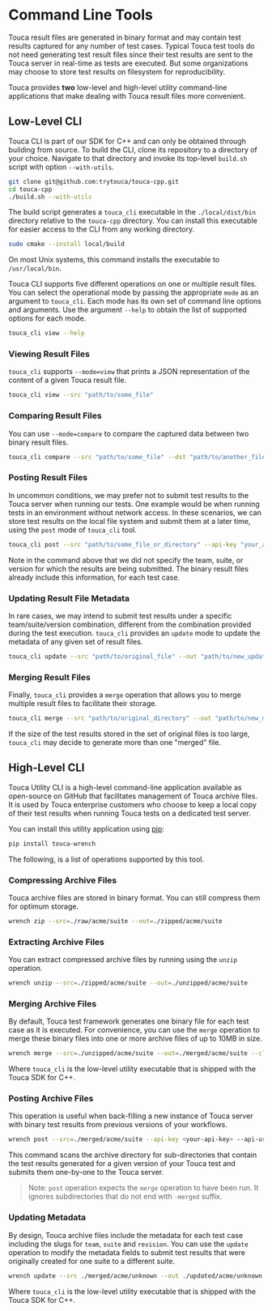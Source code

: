 # Command Line Tools

Touca result files are generated in binary format and may contain test results
captured for any number of test cases. Typical Touca test tools do not need
generating test result files since their test results are sent to the Touca
server in real-time as tests are executed. But some organizations may choose to
store test results on filesystem for reproducibility.

Touca provides **two** low-level and high-level utility command-line
applications that make dealing with Touca result files more convenient.

## Low-Level CLI

Touca CLI is part of our SDK for C++ and can only be obtained through building
from source. To build the CLI, clone its repository to a directory of your
choice. Navigate to that directory and invoke its top-level `build.sh` script
with option `--with-utils`.

```bash
git clone git@github.com:trytouca/touca-cpp.git
cd touca-cpp
./build.sh --with-utils
```

The build script generates a `touca_cli` executable in the `./local/dist/bin`
directory relative to the `touca-cpp` directory. You can install this executable
for easier access to the CLI from any working directory.

```bash
sudo cmake --install local/build
```

On most Unix systems, this command installs the executable to `/usr/local/bin`.

Touca CLI supports five different operations on one or multiple result files.
You can select the operational mode by passing the appropriate `mode` as an
argument to `touca_cli`. Each mode has its own set of command line options and
arguments. Use the argument `--help` to obtain the list of supported options for
each mode.

```bash
touca_cli view --help
```

### Viewing Result Files

`touca_cli` supports `--mode=view` that prints a JSON representation of the
content of a given Touca result file.

```bash
touca_cli view --src "path/to/some_file"
```

### Comparing Result Files

You can use `--mode=compare` to compare the captured data between two binary
result files.

```bash
touca_cli compare --src "path/to/some_file" --dst "path/to/another_file"
```

### Posting Result Files

In uncommon conditions, we may prefer not to submit test results to the Touca
server when running our tests. One example would be when running tests in an
environment without network access. In these scenarios, we can store test
results on the local file system and submit them at a later time, using the
`post` mode of `touca_cli` tool.

```bash
touca_cli post --src "path/to/some_file_or_directory" --api-key "your_api_key" --api-url "https://api.touca.io"
```

Note in the command above that we did not specify the team, suite, or version
for which the results are being submitted. The binary result files already
include this information, for each test case.

### Updating Result File Metadata

In rare cases, we may intend to submit test results under a specific
team/suite/version combination, different from the combination provided during
the test execution. `touca_cli` provides an `update` mode to update the metadata
of any given set of result files.

```bash
touca_cli update --src "path/to/original_file" --out "path/to/new_updated_file" --team "new-team-slug" --suite "new-suite-slug" --revision "new-version-slug"
```

### Merging Result Files

Finally, `touca_cli` provides a `merge` operation that allows you to merge
multiple result files to facilitate their storage.

```bash
touca_cli merge --src "path/to/original_directory" --out "path/to/new_merged_directory"
```

If the size of the test results stored in the set of original files is too
large, `touca_cli` may decide to generate more than one "merged" file.

## High-Level CLI

Touca Utility CLI is a high-level command-line application available as
open-source on GitHub that facilitates management of Touca archive files. It is
used by Touca enterprise customers who choose to keep a local copy of their test
results when running Touca tests on a dedicated test server.

You can install this utility application using
[pip](https://pypi.org/project/touca-wrench):

```bash
pip install touca-wrench
```

The following, is a list of operations supported by this tool.

### Compressing Archive Files

Touca archive files are stored in binary format. You can still compress them for
optimum storage.

```bash
wrench zip --src=./raw/acme/suite --out=./zipped/acme/suite
```

### Extracting Archive Files

You can extract compressed archive files by running using the `unzip` operation.

```bash
wrench unzip --src=./zipped/acme/suite --out=./unzipped/acme/suite
```

### Merging Archive Files

By default, Touca test framework generates one binary file for each test case as
it is executed. For convenience, you can use the `merge` operation to merge
these binary files into one or more archive files of up to 10MB in size.

```bash
wrench merge --src=./unzipped/acme/suite --out=./merged/acme/suite --cli=./path/to/touca_cli --logdir=./logs
```

Where `touca_cli` is the low-level utility executable that is shipped with the
Touca SDK for C++.

### Posting Archive Files

This operation is useful when back-filling a new instance of Touca server with
binary test results from previous versions of your workflows.

```bash
wrench post --src=./merged/acme/suite --api-key <your-api-key> --api-url <your-api-url>
```

This command scans the archive directory for sub-directories that contain the
test results generated for a given version of your Touca test and submits them
one-by-one to the Touca server.

> Note: `post` operation expects the `merge` operation to have been run. It
> ignores subdirectories that do not end with `-merged` suffix.

### Updating Metadata

By design, Touca archive files include the metadata for each test case including
the slugs for `team`, `suite` and `revision`. You can use the `update` operation
to modify the metadata fields to submit test results that were originally
created for one suite to a different suite.

```bash
wrench update --src ./merged/acme/unknown --out ./updated/acme/unknown --cli ./path/to/touca_cli --logdir ./logs --team acme-2 --suite suite-2 --revision 2.0
```

Where `touca_cli` is the low-level utility executable that is shipped with the
Touca SDK for C++.
